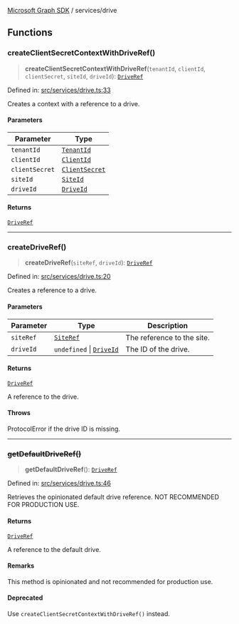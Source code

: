 [Microsoft Graph SDK](../modules.md) / services/drive

## Functions

### createClientSecretContextWithDriveRef()

> **createClientSecretContextWithDriveRef**(`tenantId`, `clientId`, `clientSecret`, `siteId`, `driveId`): [`DriveRef`](../models/DriveRef.md#driveref)

Defined in: [src/services/drive.ts:33](https://github.com/Future-Secure-AI/microsoft-graph/blob/6f587d043e8277194e9b2feca914ab2cba9d258d/src/services/drive.ts#L33)

Creates a context with a reference to a drive.

#### Parameters

| Parameter | Type |
| ------ | ------ |
| `tenantId` | [`TenantId`](../models/TenantId.md#tenantid) |
| `clientId` | [`ClientId`](../models/ClientId.md#clientid) |
| `clientSecret` | [`ClientSecret`](../models/ClientSecret.md#clientsecret) |
| `siteId` | [`SiteId`](../models/SiteId.md#siteid) |
| `driveId` | [`DriveId`](../models/DriveId.md#driveid) |

#### Returns

[`DriveRef`](../models/DriveRef.md#driveref)

***

### createDriveRef()

> **createDriveRef**(`siteRef`, `driveId`): [`DriveRef`](../models/DriveRef.md#driveref)

Defined in: [src/services/drive.ts:20](https://github.com/Future-Secure-AI/microsoft-graph/blob/6f587d043e8277194e9b2feca914ab2cba9d258d/src/services/drive.ts#L20)

Creates a reference to a drive.

#### Parameters

| Parameter | Type | Description |
| ------ | ------ | ------ |
| `siteRef` | [`SiteRef`](../models/SiteRef.md#siteref) | The reference to the site. |
| `driveId` | `undefined` \| [`DriveId`](../models/DriveId.md#driveid) | The ID of the drive. |

#### Returns

[`DriveRef`](../models/DriveRef.md#driveref)

A reference to the drive.

#### Throws

ProtocolError if the drive ID is missing.

***

### ~~getDefaultDriveRef()~~

> **getDefaultDriveRef**(): [`DriveRef`](../models/DriveRef.md#driveref)

Defined in: [src/services/drive.ts:46](https://github.com/Future-Secure-AI/microsoft-graph/blob/6f587d043e8277194e9b2feca914ab2cba9d258d/src/services/drive.ts#L46)

Retrieves the opinionated default drive reference. NOT RECOMMENDED FOR PRODUCTION USE.

#### Returns

[`DriveRef`](../models/DriveRef.md#driveref)

A reference to the default drive.

#### Remarks

This method is opinionated and not recommended for production use.

#### Deprecated

Use `createClientSecretContextWithDriveRef()` instead.

